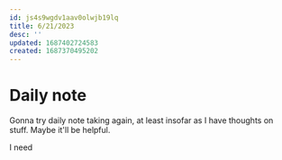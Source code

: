 ```yaml
---
id: js4s9wgdv1aav0olwjb19lq
title: 6/21/2023
desc: ''
updated: 1687402724583
created: 1687370495202
---
```


# Daily note

Gonna try daily note taking again, at least insofar as I have thoughts on stuff. Maybe it'll be helpful.

I need 